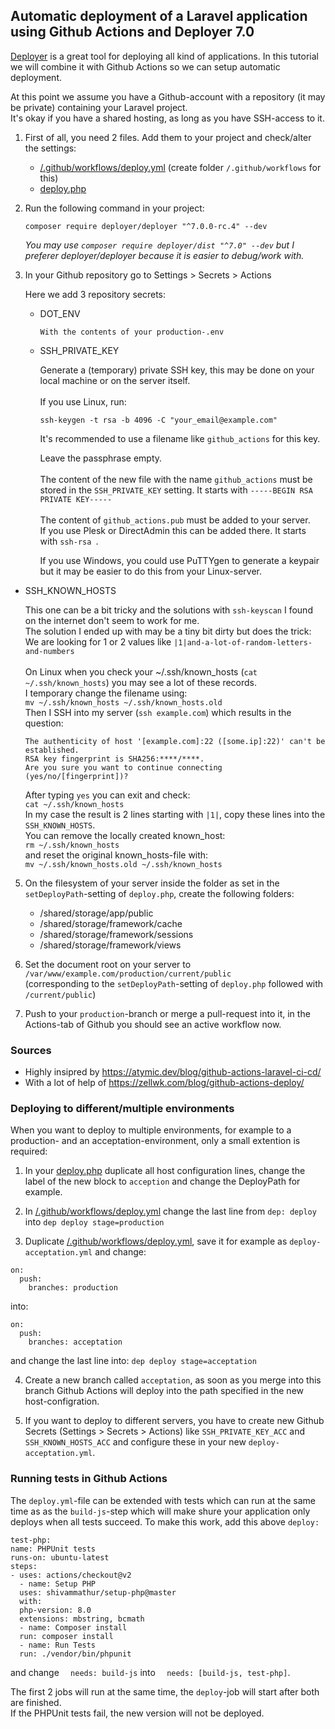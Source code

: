 ## Automatic deployment of a Laravel application using Github Actions and Deployer 7.0

[Deployer](https://deployer.org) is a great tool for deploying all kind of applications.
In this tutorial we will combine it with Github Actions so we can setup automatic deployment.

At this point we assume you have a Github-account with a repository (it may be private) containing your Laravel project. \
It's okay if you have a shared hosting, as long as you have SSH-access to it.

1. First of all, you need 2 files. Add them to your project and check/alter the settings:
   - [/.github/workflows/deploy.yml](./src/.github/workflows/deploy.yml) (create folder `/.github/workflows` for this)
   - [deploy.php](./src/deploy.php)

2. Run the following command in your project:

    `composer require deployer/deployer "^7.0.0-rc.4" --dev`

   *You may use `composer require deployer/dist "^7.0" --dev` but I preferer deployer/deployer because it is easier to debug/work with.*

3. In your Github repository go to Settings > Secrets > Actions

   Here we add 3 repository secrets:
   - DOT_ENV
     
     `With the contents of your production-.env`
   
   - SSH_PRIVATE_KEY

      Generate a (temporary) private SSH key, this may be done on your local machine or on the server itself.
      \
      \
      If you use Linux, run:
   
      `ssh-keygen -t rsa -b 4096 -C "your_email@example.com"`

      It's recommended to use a filename like `github_actions` for this key.

      Leave the passphrase empty.
      \
      \
      The content of the new file with the name `github_actions` must be stored in the `SSH_PRIVATE_KEY` setting.
      It starts with `-----BEGIN RSA PRIVATE KEY-----` 
      \
      \
      The content of `github_actions.pub` must be added to your server.\
      If you use Plesk or DirectAdmin this can be added there. It starts with `ssh-rsa `.

     
     If you use Windows, you could use PuTTYgen to generate a keypair
     but it may be easier to do this from your Linux-server.
  - SSH_KNOWN_HOSTS
     
     This one can be a bit tricky and the solutions with `ssh-keyscan` I found on the internet don't seem to work for me.\
     The solution I ended up with may be a tiny bit dirty but does the trick:\
     We are looking for 1 or 2 values like `|1|and-a-lot-of-random-letters-and-numbers`\
     \
     On Linux when you check your ~/.ssh/known_hosts (`cat ~/.ssh/known_hosts`) you may see a lot of these records.\
     I temporary change the filename using: \
       `mv ~/.ssh/known_hosts ~/.ssh/known_hosts.old` \
     Then I SSH into my server (`ssh example.com`) which results in the question:
    ```
    The authenticity of host '[example.com]:22 ([some.ip]:22)' can't be established.
    RSA key fingerprint is SHA256:****/****.
    Are you sure you want to continue connecting (yes/no/[fingerprint])?
    ```
     After typing `yes` you can exit and check: \
       `cat ~/.ssh/known_hosts` \
     In my case the result is 2 lines starting with `|1|`, copy these lines into the `SSH_KNOWN_HOSTS`. \
     You can remove the locally created known_host: \
       `rm ~/.ssh/known_hosts` \
     and reset the original known_hosts-file with: \
       `mv ~/.ssh/known_hosts.old ~/.ssh/known_hosts`
     

5. On the filesystem of your server inside the folder as set in the `setDeployPath`-setting  of `deploy.php`, create the following folders:

   - /shared/storage/app/public
   - /shared/storage/framework/cache
   - /shared/storage/framework/sessions
   - /shared/storage/framework/views

6. Set the document root on your server to `/var/www/example.com/production/current/public` \
   (corresponding to the `setDeployPath`-setting of `deploy.php` followed with `/current/public`)
   
7. Push to your `production`-branch or merge a pull-request into it, in the Actions-tab of Github you should see an active workflow now. 


### Sources
- Highly insipred by https://atymic.dev/blog/github-actions-laravel-ci-cd/
- With a lot of help of https://zellwk.com/blog/github-actions-deploy/

### Deploying to different/multiple environments
When you want to deploy to multiple environments, for example to a production- and an acceptation-environment, only a small extention is required:

1. In your [deploy.php](./src/deploy.php) duplicate all host configuration lines, change the label of the new block to `acception` and change the DeployPath for example.

2. In [/.github/workflows/deploy.yml](./src/.github/workflows/deploy.yml) change the last line from `dep: deploy` into `dep deploy stage=production`

3. Duplicate [/.github/workflows/deploy.yml](./src/.github/workflows/deploy.yml), save it for example as `deploy-acceptation.yml` and change:
```
on:
  push:
    branches: production
```
into:

```
on:
  push:
    branches: acceptation
```
and change the last line into: `dep deploy stage=acceptation`

4. Create a new branch called `acceptation`, as soon as you merge into this branch Github Actions will deploy into the path specified in the new host-configration.

5. If you want to deploy to different servers, you have to create new Github Secrets (Settings > Secrets > Actions) like `SSH_PRIVATE_KEY_ACC` and `SSH_KNOWN_HOSTS_ACC` and configure these in your new `deploy-acceptation.yml`.

### Running tests in Github Actions
The `deploy.yml`-file can be extended with tests which can run at the same time as as the `build-js`-step
which will make shure your application only deploys when all tests succeed.
To make this work, add this above `deploy:`
   ```
   test-php:
   name: PHPUnit tests
   runs-on: ubuntu-latest
   steps:
   - uses: actions/checkout@v2
     - name: Setup PHP
     uses: shivammathur/setup-php@master
     with:
     php-version: 8.0
     extensions: mbstring, bcmath
     - name: Composer install
     run: composer install
     - name: Run Tests
     run: ./vendor/bin/phpunit
   ```
and change `  needs: build-js` into `  needs: [build-js, test-php]`.

The first 2 jobs will run at the same time, the `deploy`-job will start after both are finished.\
If the PHPUnit tests fail, the new version will not be deployed.
